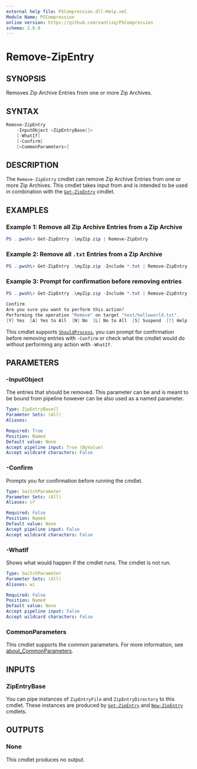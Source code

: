 ```yaml
---
external help file: PSCompression.dll-Help.xml
Module Name: PSCompression
online version: https://github.com/santisq/PSCompression
schema: 2.0.0
---
```


# Remove-ZipEntry

## SYNOPSIS

Removes Zip Archive Entries from one or more Zip Archives.

## SYNTAX

```powershell
Remove-ZipEntry
    -InputObject <ZipEntryBase[]>
    [-WhatIf]
    [-Confirm]
    [<CommonParameters>]
```

## DESCRIPTION

The `Remove-ZipEntry` cmdlet can remove Zip Archive Entries from one or more Zip Archives. This cmdlet takes input from and is intended to be used in combination with the [`Get-ZipEntry`](./Get-ZipEntry.md) cmdlet.

## EXAMPLES

### Example 1: Remove all Zip Archive Entries from a Zip Archive

```powershell
PS ..pwsh\> Get-ZipEntry .\myZip.zip | Remove-ZipEntry
```

### Example 2: Remove all `.txt` Entries from a Zip Archive

```powershell
PS ..pwsh\> Get-ZipEntry .\myZip.zip -Include *.txt | Remove-ZipEntry
```

### Example 3: Prompt for confirmation before removing entries

```powershell
PS ..pwsh\> Get-ZipEntry .\myZip.zip -Include *.txt | Remove-ZipEntry -Confirm

Confirm
Are you sure you want to perform this action?
Performing the operation "Remove" on target "test/helloworld.txt".
[Y] Yes  [A] Yes to All  [N] No  [L] No to All  [S] Suspend  [?] Help (default is "Y"):
```

This cmdlet supports [`ShouldProcess`](https://learn.microsoft.com/en-us/powershell/scripting/learn/deep-dives/everything-about-shouldprocess?view=powershell-7.3), you can prompt for confirmation before removing entries with `-Confirm` or check what the cmdlet would do without performing any action with `-WhatIf`.

## PARAMETERS

### -InputObject

The entries that should be removed. This parameter can be and is meant to be bound from pipeline however can be also used as a named parameter.

```yaml
Type: ZipEntryBase[]
Parameter Sets: (All)
Aliases:

Required: True
Position: Named
Default value: None
Accept pipeline input: True (ByValue)
Accept wildcard characters: False
```

### -Confirm

Prompts you for confirmation before running the cmdlet.

```yaml
Type: SwitchParameter
Parameter Sets: (All)
Aliases: cf

Required: False
Position: Named
Default value: None
Accept pipeline input: False
Accept wildcard characters: False
```

### -WhatIf

Shows what would happen if the cmdlet runs.
The cmdlet is not run.

```yaml
Type: SwitchParameter
Parameter Sets: (All)
Aliases: wi

Required: False
Position: Named
Default value: None
Accept pipeline input: False
Accept wildcard characters: False
```

### CommonParameters

This cmdlet supports the common parameters. For more information, see [about_CommonParameters](http://go.microsoft.com/fwlink/?LinkID=113216).

## INPUTS

### ZipEntryBase

You can pipe instances of `ZipEntryFile` and `ZipEntryDirectory` to this cmdlet. These instances are produced by [`Get-ZipEntry`](Get-ZipEntry.md) and [`New-ZipEntry`](New-ZipEntry.md) cmdlets.

## OUTPUTS

### None

This cmdlet produces no output.
